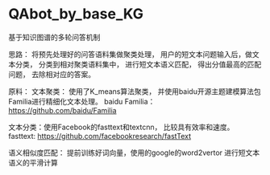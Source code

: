 # QAbot_by_base_KG
基于知识图谱的多轮问答机制


思路：
将预先处理好的问答语料集做聚类处理， 用户的短文本问题输入后，做文本分类， 分类到相对聚类语料集中， 进行短文本语义匹配， 得出分值最高的匹配问题， 去除相对应的答案。



原料：
文本聚类： 使用了K_means算法聚类， 并使用baidu开源主题建模算法包Familia进行精细化文本处理。      baidu Familia：https://github.com/baidu/Familia

文本分类：使用Facebook的fasttext和textcnn， 比较具有效率和速度。  fasttext:  https://github.com/facebookresearch/fastText

语义相似度匹配： 提前训练好词向量，使用的google的word2vertor 进行短文本语义的平滑计算

